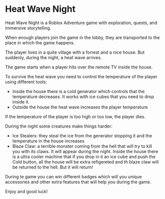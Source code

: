 # Heat Wave Night

Heat Wave Night is a Roblox Adventure game with exploration, quests, and immersive storytelling.

When enough players join the game in the lobby, they are transported to the place in which the game happens.

The player lives in a quite village with a forrest and a nice house. But suddenly, during the night, a heat wave arrives.

The game starts when a player hits over the remote TV inside the house.

To survive the heat wave you need to control the temperature of the player using different tools:

* Inside the house there is a cold generator which controls that the temperature decreases. It works with ice cubes that you need to drop inside it.
* Outside the house the heat wave increases the player temperature

If the temperature of the player is too high or too low, the player dies.

During the night some creatures make things harder:

* Ice Stealers: they steal the ice from the generator stopping it and the temperature in the house increases
* Blaze Claw: a terrible monster coming from the hell that will try to kill you with its claws. It will appear during the night. Inside the house there is a ultra cooler machine that if you drop in it an ice cube and push the Cold button, all the house will be extra refigereted and th blaze claw will be returned to the hell. But it will return!

During te game you can win different badges which will you unique accessories and other extra features that will help you during the game.

Enjoy and good luck!


  

